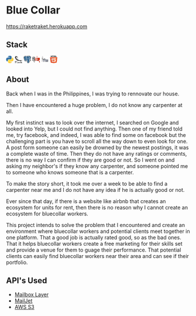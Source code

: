 # Blue Collar

https://raketraket.herokuapp.com

## Stack
<a src ='https://www.python.org/'>  <img src ='static/images/readme_images/python.svg' alt ='Python' width='20px' height ='20px'> <a>
<a src ='https://flask.palletsprojects.com/en/1.1.x/'>  <img src ='static/images/readme_images/flask.svg' alt ='Flask' width='20px' height ='20px'> <a>
<a src ='https://www.postgresql.org/'>  <img src ='static/images/readme_images/postgresql.svg' alt ='Postgresql' width='20px' height ='20px'> <a>
<a src ='https://www.sqlalchemy.org/'>  <img src ='static/images/readme_images/sqlalchemy.png' alt ='SQLAlchemy' width='20px' height ='20px'> <a>
<a src ='https://wtforms.readthedocs.io/en/2.3.x/#'>  <img src ='static/images/readme_images/wtforms.png' alt ='Python' width='20px' height ='20px'> <a>
<a src ='https://developer.mozilla.org/en-US/docs/Web/Guide/HTML/HTML5'>  <img src ='static/images/readme_images/html-5.svg' alt ='Python' width='20px' height ='20px'><a>

## About

Back when I was in the Philippines, I was trying to rennovate our house. 

Then I have encountered a huge problem, I do not know any carpenter at all. 

My first instinct was to look over the internet, I searched on Google and looked into Yelp, but I could not find anything. Then one of my friend told me, try facebook, and indeed, I was able to find some on facebook but the challenging part is you have to scroll all the way down to even look for one. A post form someone can easily be drowned by the newest postings, it was a complete waste of time. Then they do not have any ratings or comments, there is no way I can confirm if they are good or not. So I went on and asking my neighbor's if they know any carpenter, and someone pointed me to someone who knows someone that is a carpenter. 

To make the story short, it took me over a week to be able to find a carpenter near me and I do not have any idea if he is actually good or not.

Ever since that day, if there is a website like airbnb that creates an ecosystem for units for rent, then there is no reason why I cannot create an ecosystem for bluecollar workers.

This project intends to solve the problem that I encountered and create an environment where bluecollar workers and potential clients meet together in one platform. That a good job is actually rated good, so as the bad ones. That it helps bluecollar workers create a free marketing for their skills set and provide a venue for them to guage their performance. That potential clients can easily find bluecollar workers near their area and can see if their portfolio.


## API's Used 

- [Mailbox Layer](https://mailboxlayer.com/)
- [MailJet](https://www.mailjet.com/)
- [AWS S3](https://aws.amazon.com)

